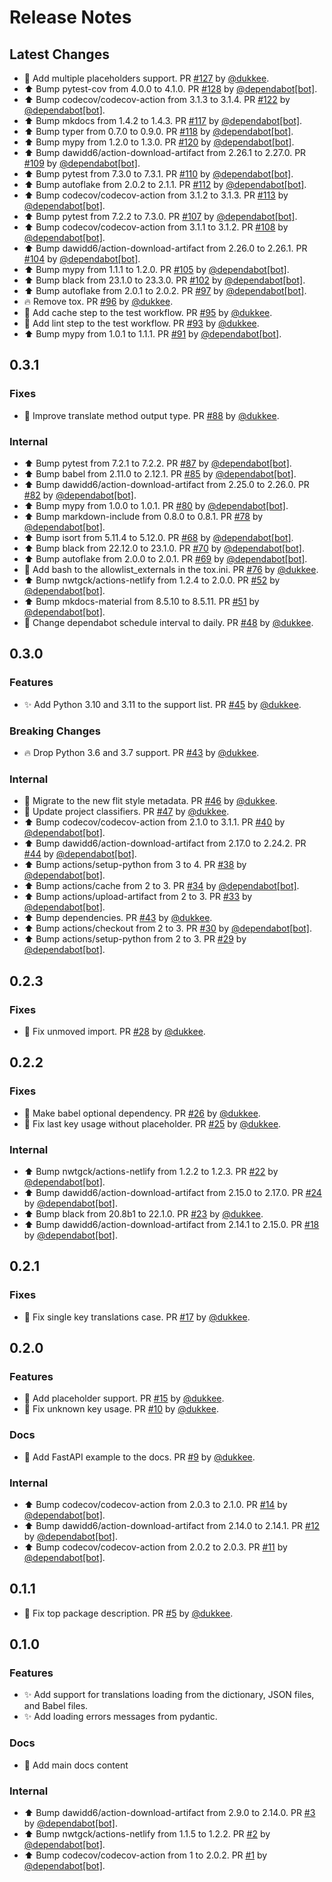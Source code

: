 # Release Notes

## Latest Changes

* 🐛 Add multiple placeholders support. PR [#127](https://github.com/boardpack/pydantic-i18n/pull/127) by [@dukkee](https://github.com/dukkee).
* ⬆ Bump pytest-cov from 4.0.0 to 4.1.0. PR [#128](https://github.com/boardpack/pydantic-i18n/pull/128) by [@dependabot[bot]](https://github.com/apps/dependabot).
* ⬆ Bump codecov/codecov-action from 3.1.3 to 3.1.4. PR [#122](https://github.com/boardpack/pydantic-i18n/pull/122) by [@dependabot[bot]](https://github.com/apps/dependabot).
* ⬆ Bump mkdocs from 1.4.2 to 1.4.3. PR [#117](https://github.com/boardpack/pydantic-i18n/pull/117) by [@dependabot[bot]](https://github.com/apps/dependabot).
* ⬆ Bump typer from 0.7.0 to 0.9.0. PR [#118](https://github.com/boardpack/pydantic-i18n/pull/118) by [@dependabot[bot]](https://github.com/apps/dependabot).
* ⬆ Bump mypy from 1.2.0 to 1.3.0. PR [#120](https://github.com/boardpack/pydantic-i18n/pull/120) by [@dependabot[bot]](https://github.com/apps/dependabot).
* ⬆ Bump dawidd6/action-download-artifact from 2.26.1 to 2.27.0. PR [#109](https://github.com/boardpack/pydantic-i18n/pull/109) by [@dependabot[bot]](https://github.com/apps/dependabot).
* ⬆ Bump pytest from 7.3.0 to 7.3.1. PR [#110](https://github.com/boardpack/pydantic-i18n/pull/110) by [@dependabot[bot]](https://github.com/apps/dependabot).
* ⬆ Bump autoflake from 2.0.2 to 2.1.1. PR [#112](https://github.com/boardpack/pydantic-i18n/pull/112) by [@dependabot[bot]](https://github.com/apps/dependabot).
* ⬆ Bump codecov/codecov-action from 3.1.2 to 3.1.3. PR [#113](https://github.com/boardpack/pydantic-i18n/pull/113) by [@dependabot[bot]](https://github.com/apps/dependabot).
* ⬆ Bump pytest from 7.2.2 to 7.3.0. PR [#107](https://github.com/boardpack/pydantic-i18n/pull/107) by [@dependabot[bot]](https://github.com/apps/dependabot).
* ⬆ Bump codecov/codecov-action from 3.1.1 to 3.1.2. PR [#108](https://github.com/boardpack/pydantic-i18n/pull/108) by [@dependabot[bot]](https://github.com/apps/dependabot).
* ⬆ Bump dawidd6/action-download-artifact from 2.26.0 to 2.26.1. PR [#104](https://github.com/boardpack/pydantic-i18n/pull/104) by [@dependabot[bot]](https://github.com/apps/dependabot).
* ⬆ Bump mypy from 1.1.1 to 1.2.0. PR [#105](https://github.com/boardpack/pydantic-i18n/pull/105) by [@dependabot[bot]](https://github.com/apps/dependabot).
* ⬆ Bump black from 23.1.0 to 23.3.0. PR [#102](https://github.com/boardpack/pydantic-i18n/pull/102) by [@dependabot[bot]](https://github.com/apps/dependabot).
* ⬆ Bump autoflake from 2.0.1 to 2.0.2. PR [#97](https://github.com/boardpack/pydantic-i18n/pull/97) by [@dependabot[bot]](https://github.com/apps/dependabot).
* 🔥 Remove tox. PR [#96](https://github.com/boardpack/pydantic-i18n/pull/96) by [@dukkee](https://github.com/dukkee).
* 👷 Add cache step to the test workflow. PR [#95](https://github.com/boardpack/pydantic-i18n/pull/95) by [@dukkee](https://github.com/dukkee).
* 🐛 Add lint step to the test workflow. PR [#93](https://github.com/boardpack/pydantic-i18n/pull/93) by [@dukkee](https://github.com/dukkee).
* ⬆ Bump mypy from 1.0.1 to 1.1.1. PR [#91](https://github.com/boardpack/pydantic-i18n/pull/91) by [@dependabot[bot]](https://github.com/apps/dependabot).

## 0.3.1

### Fixes

* 🎨 Improve translate method output type. PR [#88](https://github.com/boardpack/pydantic-i18n/pull/88) by [@dukkee](https://github.com/dukkee).

### Internal
* ⬆ Bump pytest from 7.2.1 to 7.2.2. PR [#87](https://github.com/boardpack/pydantic-i18n/pull/87) by [@dependabot[bot]](https://github.com/apps/dependabot).
* ⬆ Bump babel from 2.11.0 to 2.12.1. PR [#85](https://github.com/boardpack/pydantic-i18n/pull/85) by [@dependabot[bot]](https://github.com/apps/dependabot).
* ⬆ Bump dawidd6/action-download-artifact from 2.25.0 to 2.26.0. PR [#82](https://github.com/boardpack/pydantic-i18n/pull/82) by [@dependabot[bot]](https://github.com/apps/dependabot).
* ⬆ Bump mypy from 1.0.0 to 1.0.1. PR [#80](https://github.com/boardpack/pydantic-i18n/pull/80) by [@dependabot[bot]](https://github.com/apps/dependabot).
* ⬆ Bump markdown-include from 0.8.0 to 0.8.1. PR [#78](https://github.com/boardpack/pydantic-i18n/pull/78) by [@dependabot[bot]](https://github.com/apps/dependabot).
* ⬆ Bump isort from 5.11.4 to 5.12.0. PR [#68](https://github.com/boardpack/pydantic-i18n/pull/68) by [@dependabot[bot]](https://github.com/apps/dependabot).
* ⬆ Bump black from 22.12.0 to 23.1.0. PR [#70](https://github.com/boardpack/pydantic-i18n/pull/70) by [@dependabot[bot]](https://github.com/apps/dependabot).
* ⬆ Bump autoflake from 2.0.0 to 2.0.1. PR [#69](https://github.com/boardpack/pydantic-i18n/pull/69) by [@dependabot[bot]](https://github.com/apps/dependabot).
* 🔧 Add bash to the allowlist_externals in the tox.ini. PR [#76](https://github.com/boardpack/pydantic-i18n/pull/76) by [@dukkee](https://github.com/dukkee).
* ⬆ Bump nwtgck/actions-netlify from 1.2.4 to 2.0.0. PR [#52](https://github.com/boardpack/pydantic-i18n/pull/52) by [@dependabot[bot]](https://github.com/apps/dependabot).
* ⬆ Bump mkdocs-material from 8.5.10 to 8.5.11. PR [#51](https://github.com/boardpack/pydantic-i18n/pull/51) by [@dependabot[bot]](https://github.com/apps/dependabot).
* 🔧 Change dependabot schedule interval to daily. PR [#48](https://github.com/boardpack/pydantic-i18n/pull/48) by [@dukkee](https://github.com/dukkee).

## 0.3.0

### Features

* ✨ Add Python 3.10 and 3.11 to the support list. PR [#45](https://github.com/boardpack/pydantic-i18n/pull/45) by [@dukkee](https://github.com/dukkee).

### Breaking Changes

* 🔥 Drop Python 3.6 and 3.7 support. PR [#43](https://github.com/boardpack/pydantic-i18n/pull/45) by [@dukkee](https://github.com/dukkee).

### Internal

* 🔧 Migrate to the new flit style metadata. PR [#46](https://github.com/boardpack/pydantic-i18n/pull/46) by [@dukkee](https://github.com/dukkee).
* 📝 Update project classifiers. PR [#47](https://github.com/boardpack/pydantic-i18n/pull/47) by [@dukkee](https://github.com/dukkee).
* ⬆ Bump codecov/codecov-action from 2.1.0 to 3.1.1. PR [#40](https://github.com/boardpack/pydantic-i18n/pull/40) by [@dependabot[bot]](https://github.com/apps/dependabot).
* ⬆ Bump dawidd6/action-download-artifact from 2.17.0 to 2.24.2. PR [#44](https://github.com/boardpack/pydantic-i18n/pull/44) by [@dependabot[bot]](https://github.com/apps/dependabot).
* ⬆ Bump actions/setup-python from 3 to 4. PR [#38](https://github.com/boardpack/pydantic-i18n/pull/38) by [@dependabot[bot]](https://github.com/apps/dependabot).
* ⬆ Bump actions/cache from 2 to 3. PR [#34](https://github.com/boardpack/pydantic-i18n/pull/34) by [@dependabot[bot]](https://github.com/apps/dependabot).
* ⬆ Bump actions/upload-artifact from 2 to 3. PR [#33](https://github.com/boardpack/pydantic-i18n/pull/33) by [@dependabot[bot]](https://github.com/apps/dependabot).
* ⬆ Bump dependencies. PR [#43](https://github.com/boardpack/pydantic-i18n/pull/43) by [@dukkee](https://github.com/dukkee).
* ⬆ Bump actions/checkout from 2 to 3. PR [#30](https://github.com/boardpack/pydantic-i18n/pull/30) by [@dependabot[bot]](https://github.com/apps/dependabot).
* ⬆ Bump actions/setup-python from 2 to 3. PR [#29](https://github.com/boardpack/pydantic-i18n/pull/29) by [@dependabot[bot]](https://github.com/apps/dependabot).

## 0.2.3

### Fixes

* 🐛 Fix unmoved import. PR [#28](https://github.com/boardpack/pydantic-i18n/pull/28) by [@dukkee](https://github.com/dukkee).

## 0.2.2

### Fixes

* 🔨 Make babel optional dependency. PR [#26](https://github.com/boardpack/pydantic-i18n/pull/26) by [@dukkee](https://github.com/dukkee).
* 🐛 Fix last key usage without placeholder. PR [#25](https://github.com/boardpack/pydantic-i18n/pull/25) by [@dukkee](https://github.com/dukkee).

### Internal

* ⬆ Bump nwtgck/actions-netlify from 1.2.2 to 1.2.3. PR [#22](https://github.com/boardpack/pydantic-i18n/pull/22) by [@dependabot[bot]](https://github.com/apps/dependabot).
* ⬆ Bump dawidd6/action-download-artifact from 2.15.0 to 2.17.0. PR [#24](https://github.com/boardpack/pydantic-i18n/pull/24) by [@dependabot[bot]](https://github.com/apps/dependabot).
* ⬆ Bump black from 20.8b1 to 22.1.0. PR [#23](https://github.com/boardpack/pydantic-i18n/pull/23) by [@dukkee](https://github.com/dukkee).
* ⬆ Bump dawidd6/action-download-artifact from 2.14.1 to 2.15.0. PR [#18](https://github.com/boardpack/pydantic-i18n/pull/18) by [@dependabot[bot]](https://github.com/apps/dependabot).

## 0.2.1

### Fixes

* 🔧 Fix single key translations case. PR [#17](https://github.com/boardpack/pydantic-i18n/pull/17) by [@dukkee](https://github.com/dukkee).

## 0.2.0

### Features

* 👷 Add placeholder support. PR [#15](https://github.com/boardpack/pydantic-i18n/pull/15) by [@dukkee](https://github.com/dukkee).
* 👷 Fix unknown key usage. PR [#10](https://github.com/boardpack/pydantic-i18n/pull/10) by [@dukkee](https://github.com/dukkee).

### Docs

* 📝 Add FastAPI example to the docs. PR [#9](https://github.com/boardpack/pydantic-i18n/pull/9) by [@dukkee](https://github.com/dukkee).

### Internal

* ⬆ Bump codecov/codecov-action from 2.0.3 to 2.1.0. PR [#14](https://github.com/boardpack/pydantic-i18n/pull/14) by [@dependabot[bot]](https://github.com/apps/dependabot).
* ⬆ Bump dawidd6/action-download-artifact from 2.14.0 to 2.14.1. PR [#12](https://github.com/boardpack/pydantic-i18n/pull/12) by [@dependabot[bot]](https://github.com/apps/dependabot).
* ⬆ Bump codecov/codecov-action from 2.0.2 to 2.0.3. PR [#11](https://github.com/boardpack/pydantic-i18n/pull/11) by [@dependabot[bot]](https://github.com/apps/dependabot).

## 0.1.1

* 📝 Fix top package description. PR [#5](https://github.com/boardpack/pydantic-i18n/pull/5) by [@dukkee](https://github.com/dukkee).

## 0.1.0

### Features

* ✨ Add support for translations loading from the dictionary, JSON files, and Babel files.
* ✨ Add loading errors messages from pydantic.

### Docs

* 📝 Add main docs content

### Internal

* ⬆ Bump dawidd6/action-download-artifact from 2.9.0 to 2.14.0. PR [#3](https://github.com/boardpack/pydantic-i18n/pull/3) by [@dependabot[bot]](https://github.com/apps/dependabot).
* ⬆ Bump nwtgck/actions-netlify from 1.1.5 to 1.2.2. PR [#2](https://github.com/boardpack/pydantic-i18n/pull/2) by [@dependabot[bot]](https://github.com/apps/dependabot).
* ⬆ Bump codecov/codecov-action from 1 to 2.0.2. PR [#1](https://github.com/boardpack/pydantic-i18n/pull/1) by [@dependabot[bot]](https://github.com/apps/dependabot).

